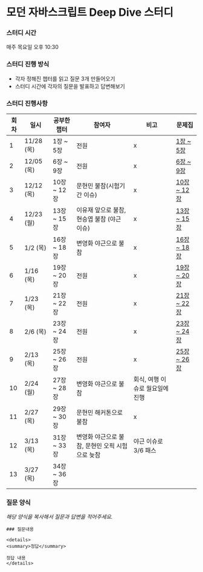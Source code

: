 # 모던 자바스크립트 Deep Dive 스터디

### 스터디 시간

매주 목요일 오후 10:30

### 스터디 진행 방식

- 각자 정해진 챕터를 읽고 질문 3개 만들어오기
- 스터디 시간에 각자의 질문을 발표하고 답변해보기

### 스터디 진행사항

| 회차 | 일시       | 공부한 챕터 | 참여자                                          | 비고                            | 문제집                          |
| ---- | ---------- | ----------- | ----------------------------------------------- | ------------------------------- | ------------------------------- |
| 1    | 11/28 (목) | 1장 ~ 5장   | 전원                                            | x                               | [1장 ~ 5장](01회차/문제집.md)   |
| 2    | 12/05 (목) | 6장 ~ 9장   | 전원                                            | x                               | [6장 ~ 9장](02회차/문제집.md)   |
| 3    | 12/12 (목) | 10장 ~ 12장 | 문현민 불참(시험기간 이슈)                      | x                               | [10장 ~ 12장](03회차/문제집.md) |
| 4    | 12/23 (월) | 13장 ~ 15장 | 이유재 앞으로 불참, 현승엽 불참 (야근 이슈)     | x                               | [13장 ~ 15장](04회차/문제집.md) |
| 5    | 1/2 (목)   | 16장 ~ 18장 | 변영화 야근으로 불참                            | x                               | [16장 ~ 18장](05회차/문제집.md) |
| 6    | 1/16 (목)  | 19장 ~ 20장 | 전원                                            | x                               | [19장 ~ 20장](06회차/문제집.md) |
| 7    | 1/23 (목)  | 21장 ~ 22장 | 전원                                            | x                               | [21장 ~ 22장](07회차/문제집.md) |
| 8    | 2/6 (목)   | 23장 ~ 24장 | 전원                                            | x                               | [23장 ~ 24장](08회차/문제집.md) |
| 9    | 2/13 (목)  | 25장 ~ 26장 | 전원                                            | x                               | [25장 ~ 26장](09회차/문제집.md) |
| 10   | 2/24 (월)  | 27장 ~ 28장 | 변영화 야근으로 불참                            | 회식, 여행 이슈로 월요일에 진행 |                                 |
| 11   | 2/27 (목)  | 29장 ~ 30장 | 문현민 해커톤으로 불참                          | x                               |                                 |
| 12   | 3/13 (목)  | 31장 ~ 33장 | 변영화 야근으로 불참, 문현민 오픽 시험으로 늦참 | 야근 이슈로 3/6 패스            |                                 |
| 13   | 3/27 (목)  | 34장 ~ 36장 |                                                 |                                 |                                 |

### 질문 양식

_해당 양식을 복사해서 질문과 답변을 적어주세요._

```
### 질문내용

<details>
<summary>정답</summary>

정답 내용
</details>
```
